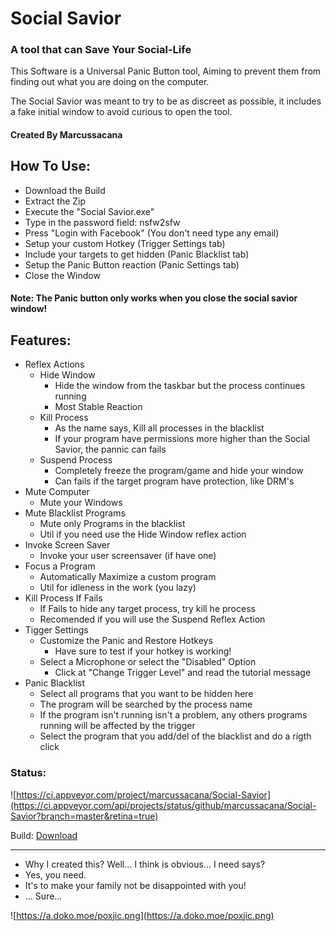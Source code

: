 # Social Savior
### A tool that can Save Your Social-Life

This Software is a Universal Panic Button tool, Aiming to prevent them from finding out what you are doing on the computer.

The Social Savior was meant to try to be as discreet as possible, it includes a fake initial window to avoid curious to open the tool.

#### Created By Marcussacana


## How To Use:
- Download the Build
- Extract the Zip
- Execute the "Social Savior.exe"
- Type in the password field: nsfw2sfw
- Press "Login with Facebook" (You don't need type any email)
- Setup your custom Hotkey (Trigger Settings tab)
- Include your targets to get hidden (Panic Blacklist tab)
- Setup the Panic Button reaction (Panic Settings tab)
- Close the Window
#### Note: The Panic button only works when you close the social savior window!

## Features:
- Reflex Actions
	- Hide Window
		- Hide the window from the taskbar but the process continues running
		- Most Stable Reaction
	- Kill Process
		- As the name says, Kill all processes in the blacklist
		- If your program have permissions more higher than the Social Savior, the pannic can fails
	- Suspend Process
		- Completely freeze the program/game and hide your window
		- Can fails if the target program have protection, like DRM's
- Mute Computer
	- Mute your Windows
- Mute Blacklist Programs
	- Mute only Programs in the blacklist
	- Util if you need use the Hide Window reflex action
- Invoke Screen Saver
	- Invoke your user screensaver (if have one)
- Focus a Program
	- Automatically Maximize a custom program
	- Util for idleness in the work (you lazy)
- Kill Process If Fails
	- If Fails to hide any target process, try kill he process
	- Recomended if you will use the Suspend Reflex Action
- Tigger Settings
	- Customize the Panic and Restore Hotkeys
		- Have sure to test if your hotkey is working!
	- Select a Microphone or select the "Disabled" Option
		- Click at "Change Trigger Level" and read the tutorial message		
- Panic Blacklist
	- Select all programs that you want to be hidden here
	- The program will be searched by the process name
	- If the program isn't running isn't a problem,  any others programs running will be affected by the trigger
	- Select the program that you add/del of the blacklist and do a rigth click

### Status:
![https://ci.appveyor.com/project/marcussacana/Social-Savior](https://ci.appveyor.com/api/projects/status/github/marcussacana/Social-Savior?branch=master&retina=true)


Build: [Download](https://ci.appveyor.com/api/projects/marcussacana/social-savior/artifacts/Social%20Savior/bin/Social%20Savior.zip)

-----------
- Why I created this? Well... I think is obvious... I need says?
- Yes, you need.
- It's to make your family not be disappointed with you!
- ... Sure...

![https://a.doko.moe/poxjic.png](https://a.doko.moe/poxjic.png)
